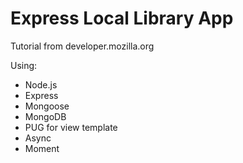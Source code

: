 # Express Local Library App
Tutorial from developer.mozilla.org

Using:
* Node.js
* Express
* Mongoose
* MongoDB
* PUG for view template
* Async
* Moment